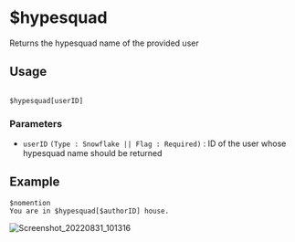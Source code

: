 # $hypesquad

Returns the hypesquad name of the provided user

## Usage

```

$hypesquad[userID]

```

### Parameters

- `userID` `(Type : Snowflake || Flag : Required)` : ID of the user whose hypesquad name should be returned

## Example

```
$nomention
You are in $hypesquad[$authorID] house.
```

![Screenshot_20220831_101316](https://user-images.githubusercontent.com/95774950/187594740-3eab54bf-1df1-4c4e-a2fe-372f8a45eb39.png)